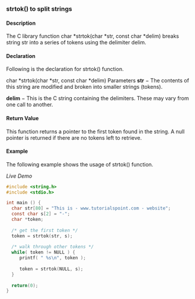 ### strtok() to split strings
#### Description
The C library function char *strtok(char *str, const char *delim) breaks string str into a series of tokens using the delimiter delim.

#### Declaration
Following is the declaration for strtok() function.

char *strtok(char *str, const char *delim)
Parameters
**str** − The contents of this string are modified and broken into smaller strings (tokens).

**delim** − This is the C string containing the delimiters. These may vary from one call to another. 

#### Return Value
This function returns a pointer to the first token found in the string. A null pointer is returned if there are no tokens left to retrieve.

#### Example
The following example shows the usage of strtok() function.

 *Live Demo*
 ```c
 #include <string.h>
#include <stdio.h>

int main () {
   char str[80] = "This is - www.tutorialspoint.com - website";
   const char s[2] = "-";
   char *token;
   
   /* get the first token */
   token = strtok(str, s);
   
   /* walk through other tokens */
   while( token != NULL ) {
      printf( " %s\n", token );
    
      token = strtok(NULL, s);
   }
   
   return(0);
}
 ```
